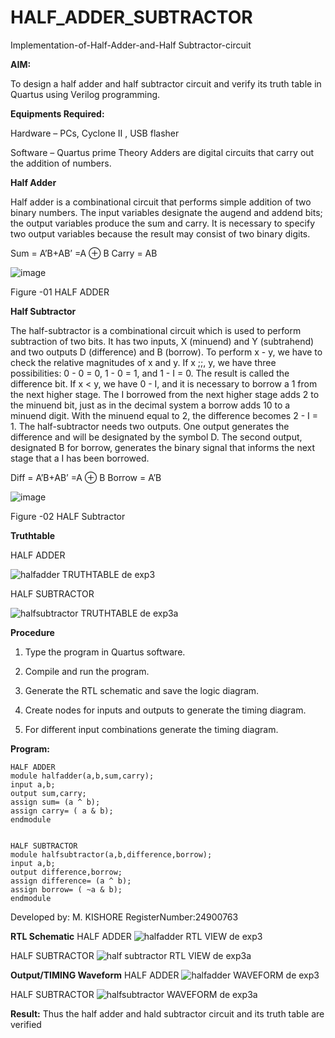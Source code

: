 # HALF_ADDER_SUBTRACTOR

Implementation-of-Half-Adder-and-Half Subtractor-circuit

**AIM:**

To design a half adder and half subtractor circuit and verify its truth table in Quartus using Verilog programming.

**Equipments Required:**

Hardware – PCs, Cyclone II , USB flasher 

Software – Quartus prime Theory Adders are digital circuits that carry out the addition of numbers.

**Half Adder**

Half adder is a combinational circuit that performs simple addition of two binary numbers. The input variables designate the augend and addend bits; the output variables produce the sum and carry. It is necessary to specify two output variables because the result may consist of two binary digits.

Sum = A’B+AB’ =A ⊕ B Carry = AB

![image](https://github.com/naavaneetha/HALF_ADDER_SUBTRACTOR/assets/154305477/bd4a0b2c-cdbc-4184-ab08-81578f121e1f)

Figure -01 HALF ADDER

**Half Subtractor**

The half-subtractor is a combinational circuit which is used to perform subtraction of two bits. It has two inputs, X (minuend) and Y (subtrahend) and two outputs D (difference) and B (borrow). To perform x - y, we have to check the relative magnitudes of x and y. If x ;;, y, we have three possibilities: 0 - 0 = 0, 1 - 0 = 1, and 1 - I = 0. The result is called the difference bit. If x < y, we have 0 - I, and it is necessary to borrow a 1 from the next higher stage. The I borrowed from the next higher stage adds 2 to the minuend bit, just as in the decimal system a borrow adds 10 to a minuend digit. With the minuend equal to 2, the difference becomes 2 - I = 1. The half-subtractor needs two outputs. One output generates the difference and will be designated by the symbol D. The second output, designated B for borrow, generates the binary signal that informs the next stage that a I has been borrowed. 

Diff = A’B+AB’ =A ⊕ B
Borrow = A’B

 ![image](https://github.com/naavaneetha/HALF_ADDER_SUBTRACTOR/assets/154305477/d76b099c-513f-4e7c-843a-e2fd028a531a)

Figure -02 HALF Subtractor

**Truthtable**

HALF ADDER

![halfadder TRUTHTABLE de exp3](https://github.com/user-attachments/assets/69196b10-8b55-4b95-89fd-53dc940973ab)

HALF SUBTRACTOR

![halfsubtractor TRUTHTABLE de exp3a](https://github.com/user-attachments/assets/2def24a0-0ddd-4b88-90dc-b76346215b31)

**Procedure**

1.	Type the program in Quartus software.

2.	Compile and run the program.

3.	Generate the RTL schematic and save the logic diagram.

4.	Create nodes for inputs and outputs to generate the timing diagram.

5.	For different input combinations generate the timing diagram.


**Program:**
```
HALF ADDER
module halfadder(a,b,sum,carry);
input a,b;
output sum,carry;
assign sum= (a ^ b);
assign carry= ( a & b);
endmodule


HALF SUBTRACTOR
module halfsubtractor(a,b,difference,borrow);
input a,b;
output difference,borrow;
assign difference= (a ^ b);
assign borrow= ( ~a & b);
endmodule
```

Developed by: M. KISHORE
RegisterNumber:24900763

**RTL Schematic**
HALF ADDER
![halfadder RTL VIEW de exp3](https://github.com/user-attachments/assets/7e641cf5-e055-4af8-9f3f-61f066614823)

HALF SUBTRACTOR
![half subtractor RTL VIEW de exp3a](https://github.com/user-attachments/assets/9c81295f-60fc-4dd1-bb62-9c99da08e944)

**Output/TIMING Waveform**
HALF ADDER
![halfadder WAVEFORM de exp3](https://github.com/user-attachments/assets/405d7642-0ad5-48fa-8f2d-38caba02ce08)

HALF SUBTRACTOR
![halfsubtractor WAVEFORM de exp3a](https://github.com/user-attachments/assets/8a48d6f7-8fb7-4fd0-9966-f0d71f8cda97)

**Result:**
Thus the half adder and hald subtractor circuit and its truth table are verified
